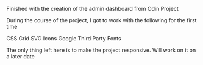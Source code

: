 Finished with the creation of the admin dashboard from Odin Project

During the course of the project, I got to work with the following for the first time

CSS Grid
SVG Icons
Google Third Party Fonts

The only thing left here is to make the project responsive. Will work on it on a later date